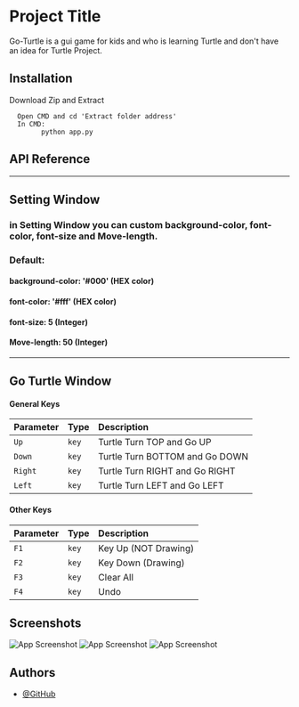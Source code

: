 
# Project Title

Go-Turtle is a gui game for kids and who is learning Turtle and don't have an idea for Turtle Project.



## Installation

Download Zip and Extract

```CMD
  Open CMD and cd 'Extract folder address'
  In CMD: 
        python app.py
```
    
## API Reference
-------------------------------------------

## Setting Window
### in Setting Window you can custom background-color, font-color, font-size and Move-length.
### Default: 
#### background-color: '#000' (HEX color)
#### font-color: '#fff' (HEX color)
#### font-size: 5 (Integer)
#### Move-length: 50 (Integer)
-------------------------------------------
## Go Turtle Window
#### General Keys
| Parameter | Type     | Description                |
| :-------- | :------- | :------------------------- |
| `Up` | `key` | Turtle Turn TOP and Go UP|
| `Down` | `key` | Turtle Turn BOTTOM and Go  DOWN|
| `Right` | `key` | Turtle Turn RIGHT and Go RIGHT|
| `Left` | `key` | Turtle Turn LEFT and Go LEFT|

#### Other Keys


| Parameter | Type     | Description                       |
| :-------- | :------- | :-------------------------------- |
| `F1`      | `key` | Key Up (NOT Drawing) |
| `F2`      | `key` | Key Down (Drawing) |
| `F3`      | `key` | Clear All |
| `F4`      | `key` | Undo |



## Screenshots

![App Screenshot](https://i.ibb.co/LkZmTYK/Shot-0004.png)
![App Screenshot](https://i.ibb.co/ydc9t0Y/Shot-0005.png)
![App Screenshot](https://i.ibb.co/ThjmbqF/Shot-0006.png)


## Authors

- [@GitHub](https://github.com/RezaSn79)

